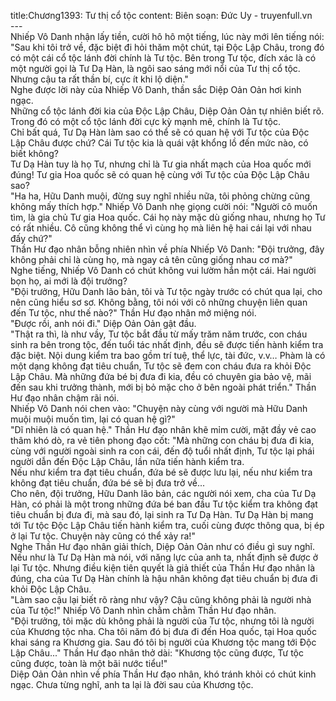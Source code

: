 title:Chương1393: Tư thị cổ tộc
content:
Biên soạn: Đức Uy - truyenfull.vn<br>---<br>Nhiếp Vô Danh nhận lấy tiền, cười hô hô một tiếng, lúc này mới lên tiếng nói: "Sau khi tôi trở về, đặc biệt đi hỏi thăm một chút, tại Độc Lập Châu, trong đó có một cái cổ tộc lánh đời chính là Tư tộc. Bên trong Tư tộc, đích xác là có một người gọi là Tư Dạ Hàn, là ngôi sao sáng mới nổi của Tư thị cổ tộc. Nhưng cậu ta rất thần bí, cực ít khi lộ diện."<br>Nghe được lời này của Nhiếp Vô Danh, thần sắc Diệp Oản Oản hơi kinh ngạc.<br>Những cổ tộc lánh đời kia của Độc Lập Châu, Diệp Oản Oản tự nhiên biết rõ. Trong đó có một cổ tộc lánh đời cực kỳ mạnh mẽ, chính là Tư tộc.<br>Chỉ bất quá, Tư Dạ Hàn làm sao có thể sẽ có quan hệ với Tư tộc của Độc Lập Châu được chứ? Cái Tư tộc kia là quái vật khổng lồ đến mức nào, có biết không?<br>Tư Dạ Hàn tuy là họ Tư, nhưng chỉ là Tư gia nhất mạch của Hoa quốc mới đúng! Tư gia Hoa quốc sẽ có quan hệ cùng với Tư tộc của Độc Lập Châu sao?<br>"Ha ha, Hữu Danh muội, đừng suy nghĩ nhiều nữa, tôi phỏng chừng cũng không mấy thích hợp." Nhiếp Vô Danh nhẹ giọng cười nói: "Người cô muốn tìm, là gia chủ Tư gia Hoa quốc. Cái họ này mặc dù giống nhau, nhưng họ Tư có rất nhiều. Cô cũng không thể vì cùng họ mà liên hệ hai cái lại với nhau đấy chứ?"<br>Thần Hư đạo nhân bỗng nhiên nhìn về phía Nhiếp Vô Danh: "Đội trưởng, đây không phải chỉ là cùng họ, mà ngay cả tên cũng giống nhau cơ mà?"<br>Nghe tiếng, Nhiếp Vô Danh có chút không vui lườm hắn một cái. Hai người bọn họ, ai mới là đội trưởng?<br>"Đội trưởng, Hữu Danh lão bản, tôi và Tư tộc ngày trước có chút qua lại, cho nên cũng hiểu sơ sơ. Không bằng, tôi nói với cô những chuyện liên quan đến Tư tộc, như thế nào?" Thần Hư đạo nhân mở miệng nói.<br>"Được rồi, anh nói đi." Diệp Oản Oản gật đầu.<br>"Thật ra thì, là như vầy, Tư tộc bắt đầu từ mấy trăm năm trước, con cháu sinh ra bên trong tộc, đến tuổi tác nhất định, đều sẽ được tiến hành kiểm tra đặc biệt. Nội dung kiểm tra bao gồm trí tuệ, thể lực, tài đức, v.v… Phàm là có một dạng không đạt tiêu chuẩn, Tư tộc sẽ đem con cháu đưa ra khỏi Độc Lập Châu. Mà những đứa bé bị đưa đi kia, đều có chuyên gia bảo vệ, mãi đến sau khi trưởng thành, mới bị bỏ mặc cho ở bên ngoài phát triển." Thần Hư đạo nhân chậm rãi nói.<br>Nhiếp Vô Danh nói chen vào: "Chuyện này cùng với người mà Hữu Danh muội muội muốn tìm, lại có quan hệ gì?"<br>"Dĩ nhiên là có quan hệ." Thần Hư đạo nhân khẽ mỉm cười, mặt đầy vẻ cao thâm khó dò, ra vẻ tiên phong đạo cốt: "Mà những con cháu bị đưa đi kia, cùng với người ngoài sinh ra con cái, đến độ tuổi nhất định, Tư tộc lại phái người dẫn đến Độc Lập Châu, lần nữa tiến hành kiểm tra.<br>Nếu như kiểm tra đạt tiêu chuẩn, đứa bé sẽ được lưu lại, nếu như kiểm tra không đạt tiêu chuẩn, đứa bé sẽ bị đưa trở về...<br>Cho nên, đội trưởng, Hữu Danh lão bản, các người nói xem, cha của Tư Dạ Hàn, có phải là một trong những đứa bé ban đầu Tư tộc kiểm tra không đạt tiêu chuẩn bị đưa đi, mà sau đó, lại sinh ra Tư Dạ Hàn. Tư Dạ Hàn bị mang tới Tư tộc Độc Lập Châu tiến hành kiểm tra, cuối cùng được thông qua, bị ép ở lại Tư tộc. Chuyện này cũng có thể xảy ra!"<br>Nghe Thần Hư đạo nhân giải thích, Diệp Oản Oản như có điều gì suy nghĩ. Nếu như là Tư Dạ Hàn mà nói, với năng lực của anh ta, nhất định sẽ được ở lại Tư tộc. Nhưng điều kiện tiên quyết là giả thiết của Thần Hư đạo nhân là đúng, cha của Tư Dạ Hàn chính là hậu nhân không đạt tiêu chuẩn bị đưa đi khỏi Độc Lập Châu.<br>"Làm sao cậu lại biết rõ ràng như vậy? Cậu cũng không phải là người nhà của Tư tộc!" Nhiếp Vô Danh nhìn chằm chằm Thần Hư đạo nhân.<br>"Đội trưởng, tôi mặc dù không phải là người của Tư tộc, nhưng tôi là người của Khương tộc nha. Cha tôi năm đó bị đưa đi đến Hoa quốc, tại Hoa quốc khai sáng ra Khương gia. Sau đó tôi bị người của Khương tộc mang tới Độc Lập Châu..." Thần Hư đạo nhân thở dài: "Khương tộc cũng được, Tư tộc cũng được, toàn là một bãi nước tiểu!"<br>Diệp Oản Oản nhìn về phía Thần Hư đạo nhân, khó tránh khỏi có chút kinh ngạc. Chưa từng nghĩ, anh ta lại là đời sau của Khương tộc.